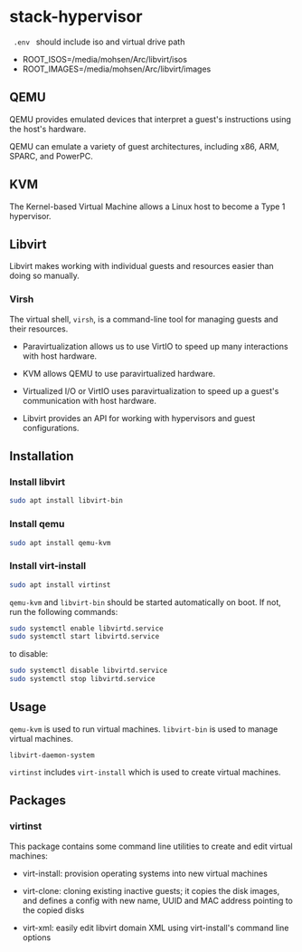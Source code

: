 # stack-hypervisor

<code> .env </code> should include iso and virtual drive path

- ROOT_ISOS=/media/mohsen/Arc/libvirt/isos
- ROOT_IMAGES=/media/mohsen/Arc/libvirt/images

## QEMU
QEMU provides emulated devices that interpret a guest's instructions using the host's hardware.

QEMU can emulate a variety of guest architectures, including x86, ARM, SPARC, and PowerPC.

## KVM
The Kernel-based Virtual Machine allows a Linux host to become a Type 1 hypervisor.


## Libvirt
Libvirt makes working with individual guests and resources easier than doing so manually.


### Virsh
The virtual shell, `virsh`, is a command-line tool for managing guests and their resources.



- Paravirtualization allows us to use VirtIO to speed up many interactions with host hardware.

- KVM allows QEMU to use paravirtualized hardware.

- Virtualized I/O or VirtIO uses paravirtualization to speed up a guest's communication with host hardware.

- Libvirt provides an API for working with hypervisors and guest configurations.



## Installation

### Install libvirt

``` bash
sudo apt install libvirt-bin
```

### Install qemu

``` bash
sudo apt install qemu-kvm
```

### Install virt-install

``` bash
sudo apt install virtinst
```

`qemu-kvm` and `libvirt-bin` should be started automatically on boot. If not, run the following commands:

``` bash
sudo systemctl enable libvirtd.service
sudo systemctl start libvirtd.service
```

to disable:

``` bash
sudo systemctl disable libvirtd.service
sudo systemctl stop libvirtd.service
```

## Usage

`qemu-kvm` is used to run virtual machines. `libvirt-bin` is used to manage virtual machines.

`libvirt-daemon-system` 

`virtinst` includes `virt-install` which is used to create virtual machines. 

## Packages

### virtinst

This package contains some command line utilities to create and edit virtual machines:

- virt-install: provision operating systems into new virtual machines

- virt-clone: cloning existing inactive guests; it copies the disk images,
   and defines a config with new name, UUID and MAC address pointing to the
   copied disks

- virt-xml: easily edit libvirt domain XML using virt-install's command line
   options